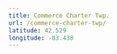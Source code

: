 ```yaml
---
title: Commerce Charter Twp.
url: /commerce-charter-twp/
latitude: 42.529
longitude: -83.438
---
```

